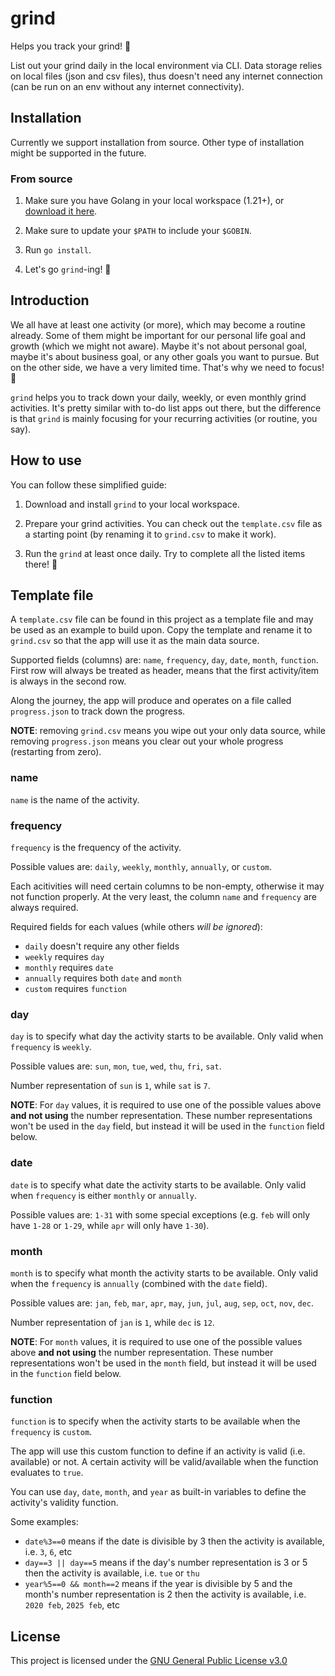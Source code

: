 # grind

Helps you track your grind! :muscle:

List out your grind daily in the local environment via CLI. Data storage relies on local files (json and csv files), thus doesn't need any internet connection (can be run on an env without any internet connectivity).

## Installation

Currently we support installation from source. Other type of installation might be supported in the future.

### From source

1. Make sure you have Golang in your local workspace (1.21+), or [download it here](https://go.dev/doc/install).

2. Make sure to update your `$PATH` to include your `$GOBIN`.

3. Run `go install`.

4. Let's go `grind`-ing! :muscle:

## Introduction

We all have at least one activity (or more), which may become a routine already. Some of them might be important for our personal life goal and growth (which we might not aware). Maybe it's not about personal goal, maybe it's about business goal, or any other goals you want to pursue. But on the other side, we have a very limited time. That's why we need to focus! :dart:

`grind` helps you to track down your daily, weekly, or even monthly grind activities. It's pretty similar with to-do list apps out there, but the difference is that `grind` is mainly focusing for your recurring activities (or routine, you say).

## How to use

You can follow these simplified guide:

1. Download and install `grind` to your local workspace.

2. Prepare your grind activities. You can check out the `template.csv` file as a starting point (by renaming it to `grind.csv` to make it work).

3. Run the `grind` at least once daily. Try to complete all the listed items there! :100:

## Template file

A `template.csv` file can be found in this project as a template file and may be used as an example to build upon. Copy the template and rename it to `grind.csv` so that the app will use it as the main data source.

Supported fields (columns) are: `name`, `frequency`, `day`, `date`, `month`, `function`. First row will always be treated as header, means that the first activity/item is always in the second row.

Along the journey, the app will produce and operates on a file called `progress.json` to track down the progress.

**NOTE**: removing `grind.csv` means you wipe out your only data source, while removing `progress.json` means you clear out your whole progress (restarting from zero).

### name

`name` is the name of the activity.

### frequency

`frequency` is the frequency of the activity.

Possible values are: `daily`, `weekly`, `monthly`, `annually`, or `custom`.

Each acitivities will need certain columns to be non-empty, otherwise it may not function properly. At the very least, the column `name` and `frequency` are always required.

Required fields for each values (while others *will be ignored*):

- `daily` doesn't require any other fields
- `weekly` requires `day`
- `monthly` requires `date`
- `annually` requires both `date` and `month`
- `custom` requires `function`

### day

`day` is to specify what day the activity starts to be available. Only valid when `frequency` is `weekly`.

Possible values are: `sun`, `mon`, `tue`, `wed`, `thu`, `fri`, `sat`.

Number representation of `sun` is `1`, while `sat` is `7`.

**NOTE**: For `day` values, it is required to use one of the possible values above **and not using** the number representation. These number representations won't be used in the `day` field, but instead it will be used in the `function` field below.

### date

`date` is to specify what date the activity starts to be available. Only valid when `frequency` is either `monthly` or `annually`.

Possible values are: `1-31` with some special exceptions (e.g. `feb` will only have `1-28` or `1-29`, while `apr` will only have `1-30`).

### month

`month` is to specify what month the activity starts to be available. Only valid when the `frequency` is `annually` (combined with the `date` field).

Possible values are: `jan`, `feb`, `mar`, `apr`, `may`, `jun`, `jul`, `aug`, `sep`, `oct`, `nov`, `dec`.

Number representation of `jan` is `1`, while `dec` is `12`.

**NOTE**: For `month` values, it is required to use one of the possible values above **and not using** the number representation. These number representations won't be used in the `month` field, but instead it will be used in the `function` field below.

### function

`function` is to specify when the activity starts to be available when the `frequency` is `custom`.

The app will use this custom function to define if an activity is valid (i.e. available) or not. A certain activity will be valid/available when the function evaluates to `true`.

You can use `day`, `date`, `month`, and `year` as built-in variables to define the activity's validity function.

Some examples:

- `date%3==0` means if the date is divisible by 3 then the activity is available, i.e. `3`, `6`, etc
- `day==3 || day==5` means if the day's number representation is 3 or 5 then the activity is available, i.e. `tue` or `thu`
- `year%5==0 && month==2` means if the year is divisible by 5 and the month's number representation is 2 then the activity is available, i.e. `2020 feb`, `2025 feb`, etc

## License

This project is licensed under the [GNU General Public License v3.0](LICENSE)

